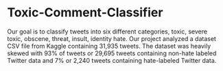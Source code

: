 # Toxic-Comment-Classifier

<p>Our goal is to classify tweets into six different categories, toxic, severe toxic, obscene, threat, insult, identity hate. Our project analyzed a dataset CSV file from Kaggle containing 31,935 tweets. The dataset was heavily skewed with 93% of tweets or 29,695 tweets containing non-hate labeled Twitter data and 7% or 2,240 tweets containing hate-labeled Twitter data.</p> 
